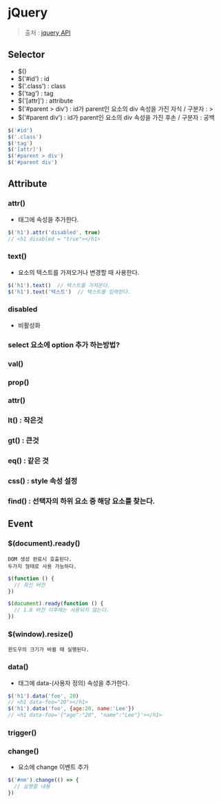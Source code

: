 # jQuery
>출처 : [jquery API](https://api.jquery.com)

## Selector
- $()
- $('#id') : id
- $('.class') : class
- $('tag') : tag
- $('[attr]') : attribute
- $('#parent > div') : id가 parent인 요소의 div 속성을 가진 자식 / 구분자 : >
- $('#parent div') : id가 parent인 요소의 div 속성을 가진 후손 / 구분자 : 공백

```javascript
$('#id')
$('.class')
$('tag')
$('[attr]')
$('#parent > div')
$('#parent div')
```

## Attribute
### attr()
- 태그에 속성을 추가한다.
```javascript
$('h1').attr('disabled', true)
// <h1 disabled = "true"></h1>
```

### text()
- 요소의 텍스트를 가져오거나 변경할 때 사용한다.
```javascript
$('h1').text()  // 텍스트를 가져온다.
$('h1').text('텍스트')  // 텍스트를 입력한다.
```

### disabled
- 비활성화

### select 요소에 option 추가 하는방법?

### val()
### prop()
### attr()

### lt() : 작은것
### gt() : 큰것
### eq() : 같은 것
### css() : style 속성 설정
### find() : 선택자의 하위 요소 중 해당 요소를 찾는다.


## Event

### $(document).ready()
    DOM 생성 완료시 호출된다.
    두가지 형태로 사용 가능하다.
```javascript
$(function () {
  // 최신 버전
})
```
```javascript
$(document).ready(function () {
  // 1.8 버전 이후에는 사용되지 않는다.
})
```

### $(window).resize()
    윈도우의 크기가 바뀔 때 실행된다.

### data()
- 태그에 data-(사용자 정의) 속성을 추가한다.
```javascript
$('h1').data('foo', 20)
// <h1 data-foo="20"></h1>
$('h1').data('foo', {age:20, name:'Lee'})
// <h1 data-foo='{"age":"20", "name":"Lee"}'></h1>
```

### trigger()




### change()
- 요소에 change 이벤트 추가
```javascript
$('#nm').change(() => {
  // 실행할 내용
})
```

